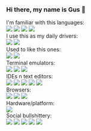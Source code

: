### Hi there, my name is Gus 👋
I'm familiar with this languages:<br>
 <img src="https://img.shields.io/badge/Python-FFD43B?style=for-the-badge&logo=python&logoColor=blue" /> <img src="https://img.shields.io/badge/JavaScript-323330?style=for-the-badge&logo=javascript&logoColor=F7DF1E" /> <img src="https://img.shields.io/badge/HTML5-E34F26?style=for-the-badge&logo=html5&logoColor=white" /> <img src="https://img.shields.io/badge/CSS3-1572B6?style=for-the-badge&logo=css3&logoColor=white" /><br>
I use this as my daily drivers:<br>
<img src="https://img.shields.io/badge/Linux_Mint-87CF3E?style=for-the-badge&logo=linux-mint&logoColor=white">
<img src="https://img.shields.io/badge/Arch_Linux-1793D1?style=for-the-badge&logo=arch-linux&logoColor=white"><br>
Used to like this ones:<br>
<img src="https://img.shields.io/badge/Gentoo-54487A?style=for-the-badge&logo=gentoo&logoColor=white" /> <img src="https://img.shields.io/badge/manjaro-35BF5C?style=for-the-badge&logo=manjaro&logoColor=white" /> <br>
Terminal emulators:<br>
<img src="https://img.shields.io/badge/GNU%20Bash-4EAA25?style=for-the-badge&logo=GNU%20Bash&logoColor=white" /> <img src="https://img.shields.io/badge/tmux-1BB91F?style=for-the-badge&logo=tmux&logoColor=white" /> <img src="https://img.shields.io/badge/alacritty-F46D01?style=for-the-badge&logo=alacritty&logoColor=white" /> <br>
IDEs n text editors:<br>
<img src="https://img.shields.io/badge/VIM-%2311AB00.svg?&style=for-the-badge&logo=vim&logoColor=white" />
<img src="https://img.shields.io/badge/sublime_text-%23575757.svg?&style=for-the-badge&logo=sublime-text&logoColor=important" />
<img src="https://img.shields.io/badge/IntelliJ_IDEA-000000.svg?style=for-the-badge&logo=intellij-idea&logoColor=white">
<img src="https://img.shields.io/badge/PyCharm-000000.svg?&style=for-the-badge&logo=PyCharm&logoColor=white" />
<img src="https://img.shields.io/badge/Visual_Studio_Code-0078D4?style=for-the-badge&logo=visual%20studio%20code&logoColor=white" /><br>
Browsers:<br>
<img src="https://img.shields.io/badge/Firefox_Browser-FF7139?style=for-the-badge&logo=Firefox-Browser&logoColor=white" />
<img src="https://img.shields.io/badge/Vivaldi-EF3939?style=for-the-badge&logo=Vivaldi&logoColor=white" />
<img src="https://img.shields.io/badge/Tor_Browser-7D4698?style=for-the-badge&logo=Tor-Browser&logoColor=white" /><br>
Hardware/platform:<br>
<img src="https://img.shields.io/badge/AMD%20Radeon_RX_5500-ED1C24?style=for-the-badge&logo=amd&logoColor=white" /><br>
Social bullshittery:<br>
<img src="https://img.shields.io/badge/DeviantArt-05CC47?style=for-the-badge&logo=deviantart&logoColor=white" />
<img src="https://img.shields.io/badge/Quora-%23B92B27.svg?&style=for-the-badge&logo=Quora&logoColor=white" />
<img src="https://img.shields.io/badge/Reddit-FF4500?style=for-the-badge&logo=reddit&logoColor=white" />
<img src="https://img.shields.io/badge/SoundCloud-FF3300?style=for-the-badge&logo=soundcloud&logoColor=white" />
<img src="https://img.shields.io/badge/Spotify-1ED760?&style=for-the-badge&logo=spotify&logoColor=white" /><br>

<!--
**dgguus/dgguus** is a ✨ _special_ ✨ repository because its `README.md` (this file) appears on your GitHub profile.
Here are some ideas to get you started:

- 🔭 I’m currently working on ...
- 🌱 I’m currently learning ...
- 👯 I’m looking to collaborate on ...
- 🤔 I’m looking for help with ...
- 💬 Ask me about ...
- 📫 How to reach me: ...
- 😄 Pronouns: ...
- ⚡ Fun fact: ...
-->
